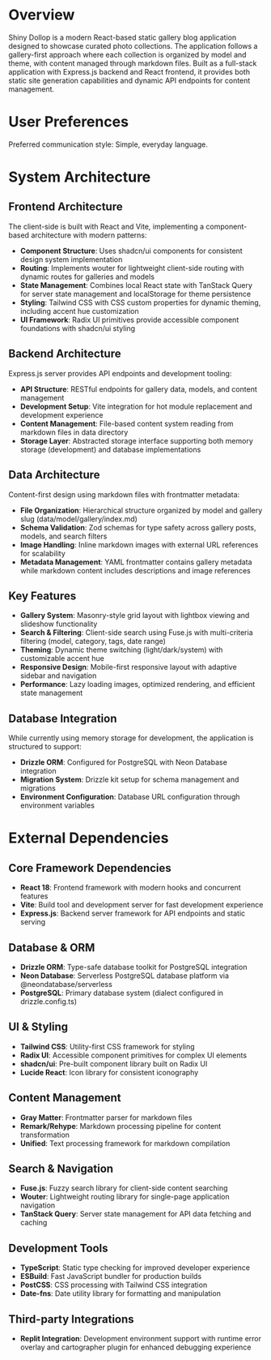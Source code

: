 # Overview

Shiny Dollop is a modern React-based static gallery blog application designed to showcase curated photo collections. The application follows a gallery-first approach where each collection is organized by model and theme, with content managed through markdown files. Built as a full-stack application with Express.js backend and React frontend, it provides both static site generation capabilities and dynamic API endpoints for content management.

# User Preferences

Preferred communication style: Simple, everyday language.

# System Architecture

## Frontend Architecture
The client-side is built with React and Vite, implementing a component-based architecture with modern patterns:

- **Component Structure**: Uses shadcn/ui components for consistent design system implementation
- **Routing**: Implements wouter for lightweight client-side routing with dynamic routes for galleries and models
- **State Management**: Combines local React state with TanStack Query for server state management and localStorage for theme persistence
- **Styling**: Tailwind CSS with CSS custom properties for dynamic theming, including accent hue customization
- **UI Framework**: Radix UI primitives provide accessible component foundations with shadcn/ui styling

## Backend Architecture
Express.js server provides API endpoints and development tooling:

- **API Structure**: RESTful endpoints for gallery data, models, and content management
- **Development Setup**: Vite integration for hot module replacement and development experience
- **Content Management**: File-based content system reading from markdown files in data directory
- **Storage Layer**: Abstracted storage interface supporting both memory storage (development) and database implementations

## Data Architecture
Content-first design using markdown files with frontmatter metadata:

- **File Organization**: Hierarchical structure organized by model and gallery slug (data/model/gallery/index.md)
- **Schema Validation**: Zod schemas for type safety across gallery posts, models, and search filters
- **Image Handling**: Inline markdown images with external URL references for scalability
- **Metadata Management**: YAML frontmatter contains gallery metadata while markdown content includes descriptions and image references

## Key Features
- **Gallery System**: Masonry-style grid layout with lightbox viewing and slideshow functionality
- **Search & Filtering**: Client-side search using Fuse.js with multi-criteria filtering (model, category, tags, date range)
- **Theming**: Dynamic theme switching (light/dark/system) with customizable accent hue
- **Responsive Design**: Mobile-first responsive layout with adaptive sidebar and navigation
- **Performance**: Lazy loading images, optimized rendering, and efficient state management

## Database Integration
While currently using memory storage for development, the application is structured to support:

- **Drizzle ORM**: Configured for PostgreSQL with Neon Database integration
- **Migration System**: Drizzle kit setup for schema management and migrations
- **Environment Configuration**: Database URL configuration through environment variables

# External Dependencies

## Core Framework Dependencies
- **React 18**: Frontend framework with modern hooks and concurrent features
- **Vite**: Build tool and development server for fast development experience
- **Express.js**: Backend server framework for API endpoints and static serving

## Database & ORM
- **Drizzle ORM**: Type-safe database toolkit for PostgreSQL integration
- **Neon Database**: Serverless PostgreSQL database platform via @neondatabase/serverless
- **PostgreSQL**: Primary database system (dialect configured in drizzle.config.ts)

## UI & Styling
- **Tailwind CSS**: Utility-first CSS framework for styling
- **Radix UI**: Accessible component primitives for complex UI elements
- **shadcn/ui**: Pre-built component library built on Radix UI
- **Lucide React**: Icon library for consistent iconography

## Content Management
- **Gray Matter**: Frontmatter parser for markdown files
- **Remark/Rehype**: Markdown processing pipeline for content transformation
- **Unified**: Text processing framework for markdown compilation

## Search & Navigation
- **Fuse.js**: Fuzzy search library for client-side content searching
- **Wouter**: Lightweight routing library for single-page application navigation
- **TanStack Query**: Server state management for API data fetching and caching

## Development Tools
- **TypeScript**: Static type checking for improved developer experience
- **ESBuild**: Fast JavaScript bundler for production builds
- **PostCSS**: CSS processing with Tailwind CSS integration
- **Date-fns**: Date utility library for formatting and manipulation

## Third-party Integrations
- **Replit Integration**: Development environment support with runtime error overlay and cartographer plugin for enhanced debugging experience
